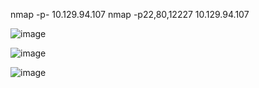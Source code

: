 nmap -p- 10.129.94.107
nmap -p22,80,12227 10.129.94.107

![image](https://github.com/user-attachments/assets/73f3fd1d-e564-40cc-8c4d-3adeacd81db2)

![image](https://github.com/user-attachments/assets/434416e3-f5cb-4216-97a8-c953d6ea5407)

![image](https://github.com/user-attachments/assets/4e88762c-15f4-433d-b1e9-fd20667d1170)
